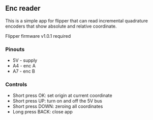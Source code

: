 ## Enc reader

This is a simple app for flipper that can read incremental quadrature encoders that show absolute and relative coordinate.

Flipper firmware v1.0.1 required

### Pinouts

- 5V - supply
- A4 - enc A
- A7 - enc B

### Controls

- Short press OK: set origin at current coordinate
- Short press UP: turn on and off the 5V bus
- Short press DOWN: zeroing all coordinates
- Long press BACK: close app
